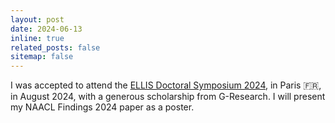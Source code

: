 ```yaml
---
layout: post
date: 2024-06-13
inline: true
related_posts: false
sitemap: false
---
```


I was accepted to attend the
[ELLIS Doctoral Symposium 2024](https://eds2024.github.io/), in Paris 🇫🇷, in
August 2024, with a generous scholarship from G-Research. I will present my
NAACL Findings 2024 paper as a poster.
